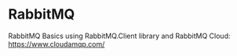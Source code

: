 # RabbitMQ
RabbitMQ Basics using
RabbitMQ.Client library and
RabbitMQ Cloud: https://www.cloudamqp.com/

